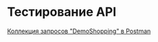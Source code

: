 # Тестирование API

[Коллекция запросов "DemoShopping" в Postman](https://www.postman.com/orbital-module-geoscientist-14688076/workspace/my-workspace/collection/38244954-9ffdd3b3-bbf2-4055-ad9f-260d0e59b867?action=share&creator=38244954)
